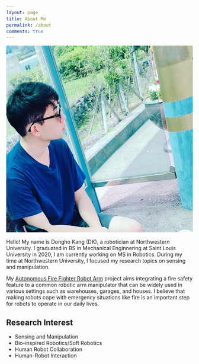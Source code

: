 ```yaml
---
layout: page
title: About Me
permalink: /about
comments: true
---
```


<div class="row justify-content-between">
<div class="col-md-8 pr-5">

<div class="post-flex-display">
    <img src="/img/dkprofile.jpg" alt="dkprofile">
</div>

Hello! My name is Dongho Kang (DK), a robotician at Northwestern University.
I graduated in BS in Mechanical Enginnering at Saint Louis University in 2020, I am currently working on MS in Robotics.
During my time at Northwestern University, I focused my research topics on sensing and manipulation. 

My [Autonomous Fire Fighter Robot Arm](https://rubberdk.github.io/firefigther-robot/) project aims integrating a fire safety feature to a common robotic arm manipulator that can be widely used in various settings such as warehouses, garages, and houses. I believe that making robots cope with emergency situations like fire is an important step for robots to operate in our daily lives. 


## Research Interest
 - Sensing and Manipulation
 - Bio-inspired Robotics/Soft Robotics
 - Human Robot Collaboration 
 - Human-Robot Interaction



